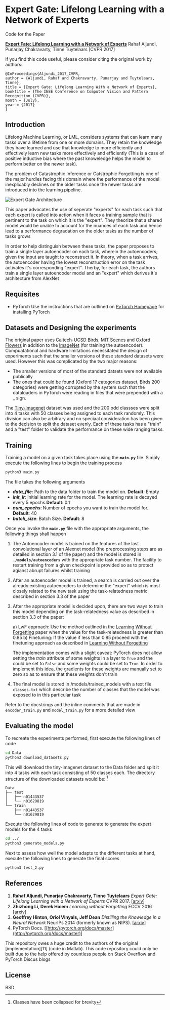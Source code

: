 Expert Gate: Lifelong Learning with a Network of Experts
========================================

Code for the Paper

**[Expert Fate: Lifelong Learning with a Network of Experts][7]**
Rahaf Aljundi, Punarjay Chakravarty, Tinne Tuytelaars
[CVPR 2017]

If you find this code useful, please consider citing the original work by authors:

```
@InProceedings{Aljundi_2017_CVPR,
author = {Aljundi, Rahaf and Chakravarty, Punarjay and Tuytelaars, Tinne},
title = {Expert Gate: Lifelong Learning With a Network of Experts},
booktitle = {The IEEE Conference on Computer Vision and Pattern Recognition (CVPR)},
month = {July},
year = {2017}
}
```

Introduction
---------------------------

Lifelong Machine Learning, or LML, considers systems that can learn many tasks over a lifetime from one or more domains. They retain the knowledge they have learned and use that knowledge to more efficiently and effectively learn new tasks more effectively and efficiently (This is a case of positive inductive bias where the past knoweledge helps the model to perform better on the newer task). 

The problem of Catastrophic Inference or Catstrophic Forgetting is one of the major hurdles facing this domain where the performance of the model inexplicably declines on the older tasks once the newer tasks are introduced into the learning pipeline. 

![Expert Gate Architecture](repo_utils/Expert_gate_architecture.png)

This paper advocates the use of seperate "experts" for each task such that each expert is called into action when
it faces a training sample that is pertinent to the task on which it is the "expert". They theorize that a shared model would be unable to account for the nuances of each task and hence lead to a performance degradation on
the older tasks as the number of tasks grows

In order to help distinguish between these tasks, the paper proposes to train a single layer autoencoder on each task, wherein the autoencoders; given the input are taught to reconstruct it. In theory, when a task arrives, the autoencoder having the lowest reconstruction error on the task activates it's corresponding "expert". Therby, for each task, the authors train a single layer autoencoder model and an "expert" which derives it's architecture from AlexNet 


Requisites
-----------------------------

* PyTorch
  Use the instructions that are outlined on [PyTorch Homepage][1] for installing PyTorch 



Datasets and Designing the experiments
-----------------------------

The original paper uses [Caltech-UCSD Birds][2], [MIT Scenes][3] and [Oxford Flowers][4] in addition to the [ImageNet][5] (for training the autoencoder). Compuatational and hardware limitations necessitated the design of experiments such that the smaller versions of these standard datasets were used. However this was complicated by the two major reasons:

* The smaller versions of most of the standard datsets were not available publically
* The ones that could be found (Oxford 17 categories dataset, Birds 200 categories) were getting corrupted by the system such that the dataloaders in PyTorch were reading in files that were prepended with a _ sign.

The [Tiny-Imagenet][6] dataset was used and the 200 odd classses were split into 4 tasks with 50 classes being assigned to each task randomly. This division can also be arbitrary and no speciaal consideration has been given to the decision to split the dataset evenly. Each of these tasks has a "train" and a "test" folder to validate the performance on these wide ranging tasks.


Training
------------------------------

Training a model on a given task takes place using the **`main.py`** file. Simply execute the following lines to begin the training process

```sh
python3 main.py
```

The file takes the following arguments

* ***data_file***: Path to the data folder to train the model on. **Default**: Empty
* ***init_lr***: Initial learning rate for the model. The learning rate is decayed every 5 epochs.**Default**: 0.1 
* ***num_epochs***: Number of epochs you want to train the model for. **Default**: 40
* ***batch_size***: Batch Size. **Default**: 8

Once you invoke the **`main.py`** file with the appropriate arguments, the following things shall happen

1) The Autoencoder model is trained on the features of the last convolutional layer of an Alexnet model (the preprocessing steps are as detailed in section 3.1 of the paper) and the model is stored in **`./models/autoencoders`** with the appropriate task number. The facility to restart training from a given checkpoint is provided so as to protect agianst abrupt failures whilst training

2) After an autoencoder model is trained, a search is carried out over the already existing autoencoders to determine the "expert" which is most closely related to the new task using the task-relatedness metric described in section 3.3 of the paper

3) After the appropriate model is decided upon, there are two ways to train this model depending on the task-relatedness value as described in section 3.3 of the paper:

	a) LwF approach: Use the method outlined in the [Learning Without Forgetting][8] paper when the value for the task-relatedness is greater than 0.85
	b) Finetuning: If the value if less than 0.85 proceed with the finetuning approach as described in [Learning Without Forgetting][8] 

   The implementation comes with a slight caveat: PyTorch does not allow setting the *train* attribute of some weights in a layer to `True` and the could be set to `False` and some weights could be set to `True`. In order to implement this idea, the gradients for these weights are manually set to zero so as to ensure that these weights don't train

4) The final model is stored in /models/trained_models with a text file `classes.txt` which describe the number of classes that the model was exposed to in this particular task

Refer to the docstrings and the inline comments that are made in `encoder_train.py` and `model_train.py` for a more detailed view


Evaluating the model
-------------------------------

To recreate the experiments performed, first execute the following lines of code

```sh
cd Data
python3 download_datasets.py

```

This will download the tiny-imagenet dataset to the Data folder and split it into 4 tasks with each task consisting of 50 classes each. The directory structure of the downloaded datasets would be: [^10]

[^10]: Classes have been collapsed for brevity

```
Data
├── test
│   ├── n01443537
│   └── n01629819
└── train
    ├── n01443537
    └── n01629819

```


Execute the following lines of code to generate to generate the expert models for the 4 tasks

```sh 
cd ../
python3 generate_models.py

``` 

Next to assess how well the model adapts to the different tasks at hand, execute the following lines to generate the final scores

```sh
python3 test_2.py

```

References
----------
1. **Rahaf Aljundi, Punarjay Chakravarty, Tinne Tuytelaars** _Expert Gate: Lifelong Learning with a Network of Experts_ CVPR 2017. [[arxiv][7]]
2. **Zhizhong Li, Derek Hoiem** _Learning without Forgetting_ ECCV 2016 [[arxiv][8]]
3. **Geoffrey Hinton, Oriol Vinyals, Jeff Dean** _Distilling the Knowledge in a Neural Network_ NeurIPs 2014 (formerly known as NIPS). [[arxiv][9]]
4. PyTorch Docs. [[http://pytorch.org/docs/master](http://pytorch.org/docs/master)]

This repository owes a huge credit to the authors of the original [implementation][11] (code in Matlab). This code repository could only be built due to the help offered by countless people on Stack Overflow and PyTorch Discus blogs

License
-------

BSD

[1]: https://pytorch.org 
[2]: http://www.vision.caltech.edu/visipedia/CUB-200.html
[3]: http://places2.csail.mit.edu/
[4]: http://www.robots.ox.ac.uk/~vgg/data/flowers/17/
[5]: http://www.image-net.org/
[6]: https://tiny-imagenet.herokuapp.com/
[7]: https://arxiv.org/abs/1611.06194v2
[8]: https://arxiv.org/abs/1606.09282
[9]: https://arxiv.org/abs/1503.02531
[10]: https://github.com/rahafaljundi/Expert-Gate